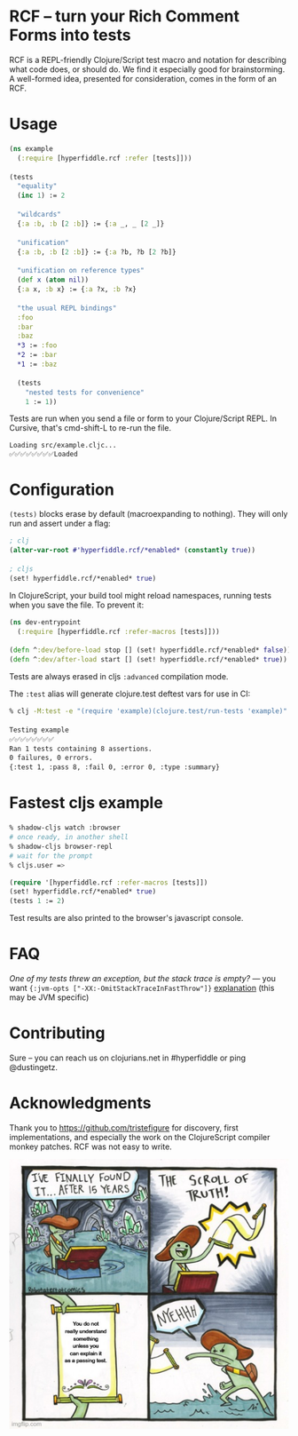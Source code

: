 # RCF – turn your Rich Comment Forms into tests

RCF is a REPL-friendly Clojure/Script test macro and notation for describing what code does, or should do. We find it especially good for brainstorming. A well-formed idea, presented for consideration, comes in the form of an RCF.

# Usage

```clojure
(ns example
  (:require [hyperfiddle.rcf :refer [tests]]))

(tests
  "equality"
  (inc 1) := 2

  "wildcards"
  {:a :b, :b [2 :b]} := {:a _, _ [2 _]}

  "unification"
  {:a :b, :b [2 :b]} := {:a ?b, ?b [2 ?b]}

  "unification on reference types"
  (def x (atom nil))
  {:a x, :b x} := {:a ?x, :b ?x}

  "the usual REPL bindings"
  :foo
  :bar
  :baz
  *3 := :foo
  *2 := :bar
  *1 := :baz

  (tests
    "nested tests for convenience"
    1 := 1))
```

Tests are run when you send a file or form to your Clojure/Script REPL. In Cursive, that's cmd-shift-L to re-run the file.

```text
Loading src/example.cljc...
✅✅✅✅✅✅✅✅Loaded
```

# Configuration

`(tests)` blocks erase by default (macroexpanding to nothing). They will only run and assert under a flag:


```Clojure
; clj
(alter-var-root #'hyperfiddle.rcf/*enabled* (constantly true))

; cljs
(set! hyperfiddle.rcf/*enabled* true)
```

In ClojureScript, your build tool might reload namespaces, running tests when you save the file.
To prevent it:

```Clojure
(ns dev-entrypoint
  (:require [hyperfiddle.rcf :refer-macros [tests]]))

(defn ^:dev/before-load stop [] (set! hyperfiddle.rcf/*enabled* false))
(defn ^:dev/after-load start [] (set! hyperfiddle.rcf/*enabled* true))
```

Tests are always erased in cljs `:advanced` compilation mode.

The `:test` alias will generate clojure.test deftest vars for use in CI:

```bash
% clj -M:test -e "(require 'example)(clojure.test/run-tests 'example)"

Testing example
✅✅✅✅✅✅✅✅
Ran 1 tests containing 8 assertions.
0 failures, 0 errors.
{:test 1, :pass 8, :fail 0, :error 0, :type :summary}
```

# Fastest cljs example

```bash
% shadow-cljs watch :browser
# once ready, in another shell
% shadow-cljs browser-repl
# wait for the prompt
% cljs.user =>
```

```clojure
(require '[hyperfiddle.rcf :refer-macros [tests]])
(set! hyperfiddle.rcf/*enabled* true)
(tests 1 := 2)
```
Test results are also printed to the browser's javascript console.

# FAQ

*One of my tests threw an exception, but the stack trace is empty?* — you want `{:jvm-opts ["-XX:-OmitStackTraceInFastThrow"]}` [explanation](https://web.archive.org/web/20190416091616/http://yellerapp.com/posts/2015-05-11-clojure-no-stacktrace.html) (this may be JVM specific)

# Contributing

Sure – you can reach us on clojurians.net in #hyperfiddle or ping @dustingetz.

# Acknowledgments

Thank you to https://github.com/tristefigure for discovery, first implementations, and especially the work on the ClojureScript compiler monkey patches. RCF was not easy to write.

![Scroll Of Truth meme saying "you do not really understand something until you can explain it as a passing test".](./doc/meme.png)
